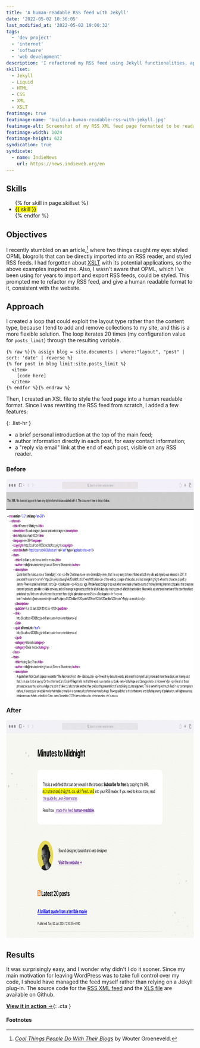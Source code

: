 ```yaml
---
title: 'A human-readable RSS feed with Jekyll'
date: '2022-05-02 10:36:05'
last_modified_at: '2022-05-02 19:00:32'
tags: 
  - 'dev project'
  - 'internet'
  - 'software'
  - 'web development'
description: 'I refactored my RSS feed using Jekyll functionalities, applying XSLT for presentation to render a human-readable XML feed.'
skillset:
  - Jekyll
  - Liquid
  - HTML
  - CSS
  - XML
  - XSLT
featimage: true
featimage-name: 'build-a-human-readable-rss-with-jekyll.jpg'
featimage-alt: Screenshot of my RSS XML feed page formatted to be readable in a browser
featimage-width: 1024
featimage-height: 622
syndication: true
syndicate:
  - name: IndieNews
    url: https://news.indieweb.org/en
---
```

## Skills

<ul class="list-inline">
  {% for skill in page.skillset %}
  <li><mark>{{ skill }}</mark></li>
  {% endfor %}
</ul>

## Objectives

I recently stumbled on an article,[^1] where two things caught my eye: styled OPML blogrolls that can be directly imported into an RSS reader, and styled RSS feeds. I had forgotten about [XSLT](https://en.wikipedia.org/wiki/XSLT) with its potential applications, so the above examples inspired me. Also, I wasn't aware that OPML, which I’ve been using for years to import and export RSS feeds, could be styled. This prompted me to refactor my RSS feed, and give a human readable format to it, consistent with the website.

## Approach

I created a loop that could exploit the layout type rather than the content type, because I tend to add and remove collections to my site, and this is a more flexible solution. The loop iterates 20 times (my configuration value for `posts_limit`) through the resulting variable.

```liquid
{% raw %}{% assign blog = site.documents | where:"layout", "post" | sort: 'date' | reverse %}
{% for post in blog limit:site.posts_limit %}
  <item>
    [code here]
  </item>
{% endfor %}{% endraw %}
```

Then, I created an XSL file to style the feed page into a human readable format. Since I was rewriting the RSS feed from scratch, I added a few features:

{: .list-hr }
- a brief personal introduction at the top of the main feed;
- author information directly in each post, for easy contact information;
- a "reply via email" link at the end of each post, visible on any RSS reader.

<div class="warning">
  <h3>Before</h3>
  <p><img src="/assets/images/rss-before.png" alt="RSS feed before refactor" width="960" height="584"></p>
  <h3>After</h3>
  <p><img src="/assets/images/rss-after.png" alt="RSS feed after refactor" width="960" height="584"></p>
</div>

## Results

It was surprisingly easy, and I wonder why didn't I do it sooner. Since my main motivation for leaving WordPress was to take full control over my code, I should have managed the feed myself rather than relying on a Jekyll plug-in. The source code for the [RSS XML feed](https://github.com/simonesilvestroni/m2m-website/blob/main/feed.xml) and the [XLS file](https://github.com/simonesilvestroni/m2m-website/blob/main/feed.xsl) are available on Github.

[**View it in action**&nbsp;&rarr;](https://minutestomidnight.co.uk/feed.xml){: .cta }

#### Footnotes

[^1]: [*Cool Things People Do With Their Blogs*](https://brainbaking.com/post/2022/04/cool-things-people-do-with-their-blogs/) by Wouter Groeneveld.